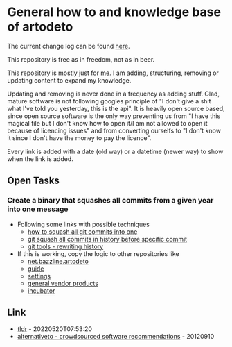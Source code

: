 # General how to and knowledge base of artodeto

The current change log can be found [here](CHANGELOG.md).

This repository is free as in freedom, not as in beer.

This repository is mostly just for [me](https://stev.leibelt.de). I am adding, structuring, removing or updating content to expand my knowledge.

Updating and removing is never done in a frequency as adding stuff. Glad, mature software is not following googles principle of "I don't give a shit what I've told you yesterday, this is the api". It is heavily open source based, since open source software is the only way preventing us from "I have this magical file but I don't know how to open it/I am not allowed to open it because of licencing issues" and from converting ourselfs to "I don't know it since I don't have the money to pay the licence".

Every link is added with a date (old way) or a datetime (newer way) to show when the link is added.

## Open Tasks

### Create a binary that squashes all commits from a given year into one message

* Following some links with possible techniques
  * [how to squash all git commits into one](https://stackoverflow.com/questions/1657017/how-to-squash-all-git-commits-into-one)
  * [git squash all commits in history before specific commit](https://stackoverflow.com/questions/53587814/git-squash-all-commits-in-history-before-specific-commit)
  * [git tools - rewriting history](https://git-scm.com/book/en/v2/Git-Tools-Rewriting-History)
* If this is working, copy the logic to other repositories like
  * [net.bazzline.artodeto](https://github.com/stevleibelt/net.bazzline.artodeto)
  * [guide](https://github.com/stevleibelt/guide)
  * [settings](https://github.com/stevleibelt/settings)
  * [general vendor products](https://github.com/stevleibelt/general_vendor_products)
  * [incubator](https://github.com/stevleibelt/incubator)

## Link

* [tldr](https://tldr.sh/) - 20220520T07:53:20
* [alternativeto - crowdsourced software recommendations](http://alternativeto.net/) - 20120910

